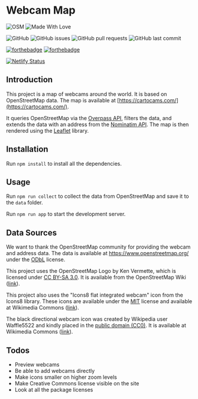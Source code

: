 # Webcam Map

![OSM](https://wiki.openstreetmap.org/w/images/e/e0/Osm_badge.png)
![Made With Love](https://img.shields.io/badge/Made%20With-Love-orange.svg)

![GitHub](https://img.shields.io/github/license/wvanderp/WebcamMap?style=plastic)
![GitHub issues](https://img.shields.io/github/issues-raw/wvanderp/WebcamMap)
![GitHub pull requests](https://img.shields.io/github/issues-pr-raw/wvanderp/webcamMap)
![GitHub last commit](https://img.shields.io/github/last-commit/wvanderp/webcamMap)

[![forthebadge](https://forthebadge.com/images/badges/uses-html.svg)](https://forthebadge.com)
[![forthebadge](https://forthebadge.com/images/badges/uses-git.svg)](https://forthebadge.com)

[![Netlify Status](https://api.netlify.com/api/v1/badges/723c662b-f86b-4d02-be3f-540b94d79b22/deploy-status)](https://app.netlify.com/sites/cartocams/deploys)

## Introduction

This project is a map of webcams around the world. It is based on OpenStreetMap data. The map is available at [https://cartocams.com/](https://cartocams.com/).

It queries OpenStreetMap via the [Overpass API](https://wiki.openstreetmap.org/wiki/Overpass_API), filters the data, and extends the data with an address from the [Nominatim API](https://wiki.openstreetmap.org/wiki/Nominatim). The map is then rendered using the [Leaflet](https://leafletjs.com/) library.

## Installation

Run `npm install` to install all the dependencies.

## Usage

Run `npm run collect` to collect the data from OpenStreetMap and save it to the `data` folder.

Run `npm run app` to start the development server.

## Data Sources

We want to thank the OpenStreetMap community for providing the webcam and address data. The data is available at <https://www.openstreetmap.org/> under the [ODbL](https://creativecommons.org/licenses/by-sa/3.0/) license.

This project uses the OpenStreetMap Logo by Ken Vermette, which is licensed under [CC BY-SA 3.0](https://creativecommons.org/licenses/by-sa/3.0/). It is available from the OpenStreetMap Wiki ([link](https://wiki.openstreetmap.org/wiki/File:Public-images-osm_logo.svg)).

This project also uses the "Icons8 flat integrated webcam" icon from the Icons8 library. These icons are available under the [MIT](https://opensource.org/licenses/MIT) license and available at Wikimedia Commons ([link](https://commons.wikimedia.org/wiki/File:Icons8_flat_integrated_webcam.svg)).

The black directional webcam icon was created by Wikipedia user Waffle5522 and kindly placed in the [public domain (CC0)](https://creativecommons.org/publicdomain/zero/1.0/deed.en). It is available at Wikimedia Commons ([link](https://commons.wikimedia.org/wiki/File:Video_camera_icon_svg.svg)).

## Todos

- Preview webcams
- Be able to add webcams directly
- Make icons smaller on higher zoom levels
- Make Creative Commons license visible on the site
- Look at all the package licenses
